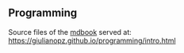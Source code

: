 ## Programming

Source files of the [mdbook](https://github.com/rust-lang/mdBook) served at: 
https://giulianopz.github.io/programming/intro.html
